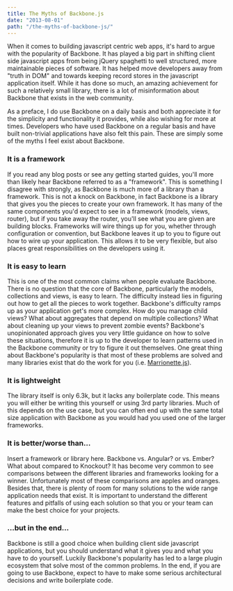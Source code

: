 ```yaml
---
title: The Myths of Backbone.js
date: "2013-08-01"
path: "/the-myths-of-backbone-js/"
---
```


When it comes to building javascript centric web apps, it's hard to argue with the popularity of Backbone.  It has played a big part in shifting client side javascript apps from being jQuery spaghetti to well structured, more maintainable pieces of software.  It has helped move developers away from "truth in DOM" and towards keeping record stores in the javascript application itself.  While it has done so much, an amazing achievement for such a relatively small library, there is a lot of misinformation about Backbone that exists in the web community.

As a preface, I do use Backbone on a daily basis and both appreciate it for the simplicity and functionality it provides, while also wishing for more at times.  Developers who have used Backbone on a regular basis and have built non-trivial applications have also felt this pain.  These are simply some of the myths I feel exist about Backbone.

### It is a framework
If you read any blog posts or see any getting started guides, you'll more than likely hear Backbone referred to as a "framework".  This is something I disagree with strongly, as Backbone is much more of a library than a framework.  This is not a knock on Backbone, in fact Backbone is a library that gives you the pieces to create your own framework.  It has many of the same components you'd expect to see in a framework (models, views, router), but if you take away the router, you'll see what you are given are building blocks.  Frameworks will wire things up for you, whether through configuration or convention, but Backbone leaves it up to you to figure out how to wire up your application.  This allows it to be very flexible, but also places great responsibilities on the developers using it.

### It is easy to learn
This is one of the most common claims when people evaluate Backbone.  There is no question that the core of Backbone, particularly the models, collections and views, is easy to learn.  The difficulty instead lies in figuring out how to get all the pieces to work together.  Backbone's difficulty ramps up as your application get's more complex.  How do you manage child views?  What about aggregates that depend on multiple collections?  What about cleaning up your views to prevent zombie events?  Backbone's unopinionated approach gives you very little guidance on how to solve these situations, therefore it is up to the developer to learn patterns used in the Backbone community or try to figure it out themselves.  One great thing about Backbone's popularity is that most of these problems are solved and many libraries exist that do the work for you (i.e. [Marrionette.js](http://marionettejs.com/)).

### It is lightweight
The library itself is only 6.3k, but it lacks any boilerplate code.  This means you will either be writing this yourself or using 3rd party libraries.  Much of this depends on the use case, but you can often end up with the same total size application with Backbone as you would had you used one of the larger frameworks.

### It is better/worse than…
Insert a framework or library here.  Backbone vs. Angular? or vs. Ember?  What about compared to Knockout?  It has become very common to see comparisons between the different libraries and frameworks looking for a winner.  Unfortunately most of these comparisons are apples and oranges.  Besides that, there is plenty of room for many solutions to the wide range application needs that exist.  It is important to understand the different features and pitfalls of using each solution so that you or your team can make the best choice for your projects.

### …but in the end…
Backbone is still a good choice when building client side javascript applications, but you should understand what it gives you and what you have to do yourself.  Luckily Backbone's popularity has led to a large plugin ecosystem that solve most of the common problems.  In the end, if you are going to use Backbone, expect to have to make some serious architectural decisions and write boilerplate code.

